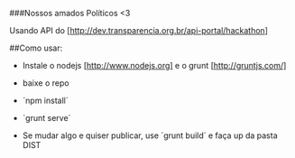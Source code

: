 ###Nossos amados Políticos <3

Usando API do [http://dev.transparencia.org.br/api-portal/hackathon]

##Como usar:

- Instale o nodejs [http://www.nodejs.org] e o grunt [http://gruntjs.com/]

- baixe o repo

- ´npm install´

- ´grunt serve´

- Se mudar algo e quiser publicar, use ´grunt build´ e faça up da pasta DIST
